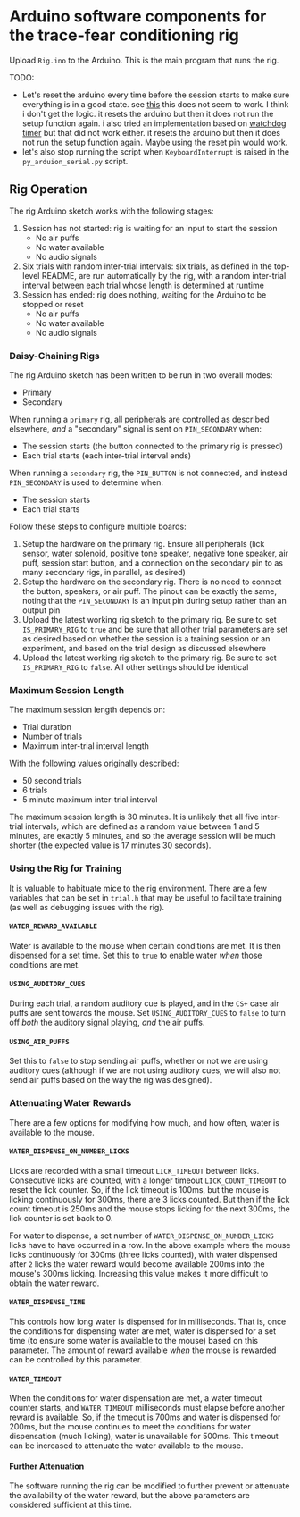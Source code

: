 # Arduino software components for the trace-fear conditioning rig

Upload `Rig.ino` to the Arduino. This is the main program that runs the rig.

TODO:

* Let's reset the arduino every time before the session starts to make sure everything is in a good state. see [this](https://arduinogetstarted.com/faq/how-to-reset-arduino-by-programming)
this does not seem to work. I think i don't get the logic. it resets the arduino but then it does not run the setup function again. i also tried an implementation based on [watchdog timer](https://chat.openai.com/share/15c3ecfc-6d2a-4661-86cb-448098e0bf0f) but that did not work either. it resets the arduino but then it does not run the setup function again. Maybe using the reset pin would work. 
* let's also stop running the script when `KeyboardInterrupt` is raised in the  `py_arduion_serial.py` script. 

## Rig Operation

The rig Arduino sketch works with the following stages:

1. Session has not started: rig is waiting for an input to start the session
    * No air puffs
    * No water available
    * No audio signals
1. Six trials with random inter-trial intervals: six trials, as defined in the top-level README, are run automatically by the rig, with a random inter-trial interval between each trial whose length is determined at runtime
1. Session has ended: rig does nothing, waiting for the Arduino to be stopped or reset
    * No air puffs
    * No water available
    * No audio signals

### Daisy-Chaining Rigs

The rig Arduino sketch has been written to be run in two overall modes:

* Primary
* Secondary

When running a `primary` rig, all peripherals are controlled as described elsewhere, _and_ a "secondary" signal is sent on `PIN_SECONDARY` when:

* The session starts (the button connected to the primary rig is pressed)
* Each trial starts (each inter-trial interval ends)

When running a `secondary` rig, the `PIN_BUTTON` is not connected, and instead `PIN_SECONDARY` is used to determine when:

* The session starts
* Each trial starts

Follow these steps to configure multiple boards:

1. Setup the hardware on the primary rig. Ensure all peripherals (lick sensor, water solenoid, positive tone speaker, negative tone speaker, air puff, session start button, and a connection on the secondary pin to as many secondary rigs, in parallel, as desired)
1. Setup the hardware on the secondary rig. There is no need to connect the button, speakers, or air puff. The pinout can be exactly the same, noting that the `PIN_SECONDARY` is an input pin during setup rather than an output pin
1. Upload the latest working rig sketch to the primary rig. Be sure to set `IS_PRIMARY_RIG` to `true` and be sure that all other trial parameters are set as desired based on whether the session is a training session or an experiment, and based on the trial design as discussed elsewhere
1. Upload the latest working rig sketch to the primary rig. Be sure to set `IS_PRIMARY_RIG` to `false`. All other settings should be identical

### Maximum Session Length

The maximum session length depends on:

* Trial duration
* Number of trials
* Maximum inter-trial interval length

With the following values originally described:

* 50 second trials
* 6 trials
* 5 minute maximum inter-trial interval

The maximum session length is 30 minutes. It is unlikely that all five inter-trial intervals, which are defined as a random value between 1 and 5 minutes, are exactly 5 minutes, and so the average session will be much shorter (the expected value is 17 minutes 30 seconds).

### Using the Rig for Training

It is valuable to habituate mice to the rig environment. There are a few variables that can be set in `trial.h` that may be useful to facilitate training (as well as debugging issues with the rig).

#### `WATER_REWARD_AVAILABLE`

Water is available to the mouse when certain conditions are met. It is then dispensed for a set time. Set this to `true` to enable water _when_ those conditions are met.

#### `USING_AUDITORY_CUES`

During each trial, a random auditory cue is played, and in the `CS+` case air puffs are sent towards the mouse. Set `USING_AUDITORY_CUES` to `false` to turn off _both_ the auditory signal playing, _and_ the air puffs.

#### `USING_AIR_PUFFS`

Set this to `false` to stop sending air puffs, whether or not we are using auditory cues (although if we are not using auditory cues, we will also not send air puffs based on the way the rig was designed).

### Attenuating Water Rewards

There are a few options for modifying how much, and how often, water is available to the mouse.

#### `WATER_DISPENSE_ON_NUMBER_LICKS`

Licks are recorded with a small timeout `LICK_TIMEOUT` between licks. Consecutive licks are counted, with a longer timeout `LICK_COUNT_TIMEOUT` to reset the lick counter. So, if the lick timeout is 100ms, but the mouse is licking continuously for 300ms, there are 3 licks counted. But then if the lick count timeout is 250ms and the mouse stops licking for the next 300ms, the lick counter is set back to 0.

For water to dispense, a set number of `WATER_DISPENSE_ON_NUMBER_LICKS` licks have to have occurred in a row. In the above example where the mouse licks continuously for 300ms (three licks counted), with water dispensed after `2` licks the water reward would become available 200ms into the mouse's 300ms licking. Increasing this value makes it more difficult to obtain the water reward.

#### `WATER_DISPENSE_TIME`

This controls how long water is dispensed for in milliseconds. That is, once the conditions for dispensing water are met, water is dispensed for a set time (to ensure some water is available to the mouse) based on this parameter. The amount of reward available _when_ the mouse is rewarded can be controlled by this parameter.

#### `WATER_TIMEOUT`

When the conditions for water dispensation are met, a water timeout counter starts, and `WATER_TIMEOUT` milliseconds must elapse before another reward is available. So, if the timeout is 700ms and water is dispensed for 200ms, but the mouse continues to meet the conditions for water dispensation (much licking), water is unavailable for 500ms. This timeout can be increased to attenuate the water available to the mouse.

#### Further Attenuation

The software running the rig can be modified to further prevent or attenuate the availability of the water reward, but the above parameters are considered sufficient at this time.
